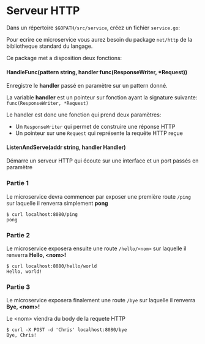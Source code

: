 # Serveur HTTP


Dans un répertoire `$GOPATH/src/service`, créez un fichier `service.go`:


Pour ecrire ce microservice vous aurez besoin du package `net/http` de la bibliotheque standard du langage.

Ce package met a disposition deux fonctions: 

#### HandleFunc(pattern string, handler func(ResponseWriter, *Request))

Enregistre le **handler** passé en paramètre sur un pattern donné.

La variable **handler** est un pointeur sur fonction ayant la signature suivante: `func(ResponseWriter, *Request)`

Le handler est donc une fonction qui prend deux paramètres:

   - Un `ResponseWriter` qui permet de construire une réponse HTTP
   - Un pointeur sur une `Request` qui représente la requête HTTP reçue

#### ListenAndServe(addr string, handler Handler)

Démarre un serveur HTTP qui écoute sur une interface et un port passés en paramètre

### Partie 1

Le microservice devra commencer par exposer une première route `/ping` sur laquelle il renverra simplement **pong**

```
$ curl localhost:8080/ping
pong
```

### Partie 2

Le microservice exposera ensuite une route `/hello/<nom>` sur laquelle il renverra **Hello, \<nom>!**

```
$ curl localhost:8080/hello/world
Hello, world!
```

### Partie 3

Le microservice exposera finalement une route `/bye` sur laquelle il renverra **Bye, \<nom>!**

Le \<nom> viendra du body de la requete HTTP

```
$ curl -X POST -d 'Chris' localhost:8080/bye
Bye, Chris!
```
